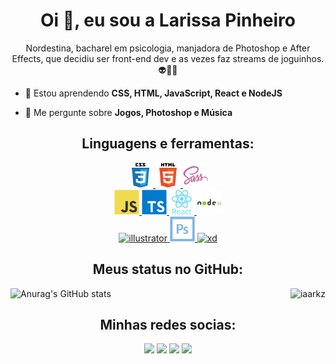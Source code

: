<h1 align="center">Oi 👋, eu sou a Larissa Pinheiro</h1>
<p align="center">Nordestina, bacharel em psicologia, manjadora de Photoshop e After Effects, que decidiu ser front-end dev e as vezes faz streams de joguinhos.👽🏳️‍🌈</p>

- 📖 Estou aprendendo **CSS, HTML, JavaScript, React e NodeJS**

- 💬 Me pergunte sobre **Jogos, Photoshop e Música**

<h2 align="center">Linguagens e ferramentas:</h2>
<p align="center"> <a href="https://www.w3schools.com/css/" target="_blank"> <img src="https://raw.githubusercontent.com/devicons/devicon/master/icons/css3/css3-original-wordmark.svg" alt="css3" width="40" height="40"/> </a> 
<a href="https://www.w3.org/html/" target="_blank"> <img src="https://raw.githubusercontent.com/devicons/devicon/master/icons/html5/html5-original-wordmark.svg" alt="html5" width="40" height="40"/> </a> 
<a href="https://sass-lang.com" target="_blank"> <img src="https://raw.githubusercontent.com/devicons/devicon/master/icons/sass/sass-original.svg" alt="sass" width="40" height="40"/> </a> 
<br>
<a href="https://developer.mozilla.org/en-US/docs/Web/JavaScript" target="_blank"> <img src="https://raw.githubusercontent.com/devicons/devicon/master/icons/javascript/javascript-original.svg" alt="javascript" width="40" height="40"/> </a> 
<a href="https://www.typescriptlang.org/" target="_blank"> <img src="https://raw.githubusercontent.com/devicons/devicon/master/icons/typescript/typescript-original.svg" alt="typescript" width="40" height="40"/> </a> 
<a href="https://reactjs.org/" target="_blank"> <img src="https://raw.githubusercontent.com/devicons/devicon/master/icons/react/react-original-wordmark.svg" alt="react" width="40" height="40"/> </a> 
<a href="https://nodejs.org" target="_blank"> <img src="https://raw.githubusercontent.com/devicons/devicon/master/icons/nodejs/nodejs-original-wordmark.svg" alt="nodejs" width="40" height="40"/> </a> 
<br>
<a href="https://www.adobe.com/in/products/illustrator.html" target="_blank"> <img src="https://www.vectorlogo.zone/logos/adobe_illustrator/adobe_illustrator-icon.svg" alt="illustrator" width="40" height="40"/> </a> 
<a href="https://www.photoshop.com/en" target="_blank"> <img src="https://raw.githubusercontent.com/devicons/devicon/master/icons/photoshop/photoshop-line.svg" alt="photoshop" width="40" height="40"/> </a>
<a href="https://www.adobe.com/products/xd.html" target="_blank"> <img src="https://cdn.worldvectorlogo.com/logos/adobe-xd.svg" alt="xd" width="40" height="40"/> </a> </p>

<h2 align="center">Meus status no GitHub:</h2>

<img align="right" src="https://github-readme-stats.vercel.app/api/top-langs?username=iaarkz&show_icons=true&locale=en&layout=compact" alt="iaarkz" />

![Anurag's GitHub stats](https://github-readme-stats.vercel.app/api?username=iaarkz&show_icons=true&theme=github_dark)

<h2 align="center">Minhas redes socias:</h2>
<p align="center"><a href="https://github.com/iaarkz"><img src="https://img.shields.io/github/followers/iaarkz?style=social"></a>
<a href="https://twitter.com/_aarkz"><img src="https://img.shields.io/twitter/follow/_aarkz?style=social"></a>
<a href="https://www.linkedin.com/in/larissavspinheiro/"><img src="https://img.shields.io/badge/-larissavspinheiro-blue?style=flat&logo=linkedin"></a>
<a href="mailto:larissavspinheiro"><img src="https://img.shields.io/badge/Email-white?style=flat&logo=gmail"></a></p>
